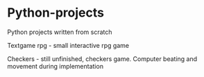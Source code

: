 # Python-projects
Python projects written from scratch

Textgame rpg - small interactive rpg game

Checkers - still unfinished, checkers game. Computer beating and movement during implementation
